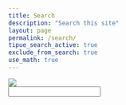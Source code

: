 ```yaml
---
title: Search
description: "Search this site"
layout: page
permalink: /search/
tipue_search_active: true
exclude_from_search: true
use_math: true
---
```


<div class="tipue_wrapper">
  <form action="{{ page.url | relative_url }}">
    <div class="tipue_search_left"><img src="{{ "/assets/tipuesearch/search.png" | relative_url }}" class="tipue_search_icon"></div>
    <div class="tipue_search_right"><input type="text" name="q" id="tipue_search_input" pattern=".{3,}" title="At least 3 characters" required></div>
    <div style="clear: both;"></div>
  </form>
</div>

<div id="tipue_search_content"></div>

<script>
$(document).ready(function() {
  $('#tipue_search_input').tipuesearch({
    'wholeWords': false,
    'showTime': false,
    'minimumLength': 1
  });
});
</script>


